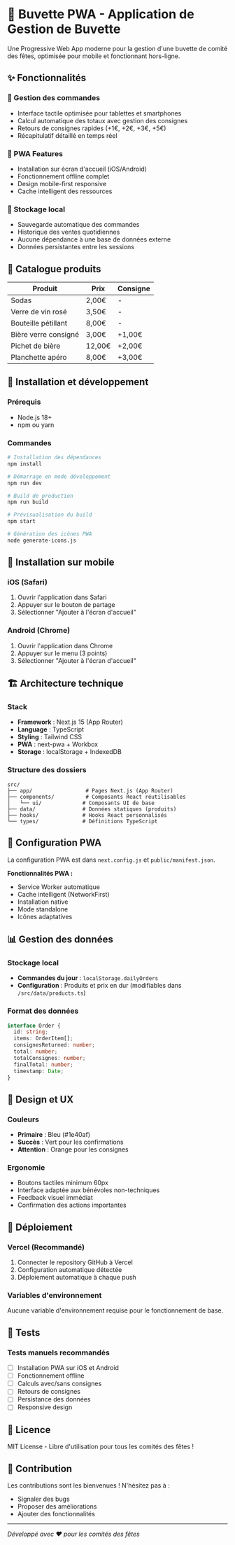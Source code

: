 # 🍺 Buvette PWA - Application de Gestion de Buvette

Une Progressive Web App moderne pour la gestion d'une buvette de comité des fêtes, optimisée pour mobile et fonctionnant hors-ligne.

## ✨ Fonctionnalités

### 🛒 Gestion des commandes
- Interface tactile optimisée pour tablettes et smartphones
- Calcul automatique des totaux avec gestion des consignes
- Retours de consignes rapides (+1€, +2€, +3€, +5€)
- Récapitulatif détaillé en temps réel

### 📱 PWA Features
- Installation sur écran d'accueil (iOS/Android)
- Fonctionnement offline complet
- Design mobile-first responsive
- Cache intelligent des ressources

### 💾 Stockage local
- Sauvegarde automatique des commandes
- Historique des ventes quotidiennes
- Aucune dépendance à une base de données externe
- Données persistantes entre les sessions

## 🍷 Catalogue produits

| Produit | Prix | Consigne |
|---------|------|----------|
| Sodas | 2,00€ | - |
| Verre de vin rosé | 3,50€ | - |
| Bouteille pétillant | 8,00€ | - |
| Bière verre consigné | 3,00€ | +1,00€ |
| Pichet de bière | 12,00€ | +2,00€ |
| Planchette apéro | 8,00€ | +3,00€ |

## 🚀 Installation et développement

### Prérequis
- Node.js 18+
- npm ou yarn

### Commandes

```bash
# Installation des dépendances
npm install

# Démarrage en mode développement
npm run dev

# Build de production
npm run build

# Prévisualisation du build
npm start

# Génération des icônes PWA
node generate-icons.js
```

## 📱 Installation sur mobile

### iOS (Safari)
1. Ouvrir l'application dans Safari
2. Appuyer sur le bouton de partage
3. Sélectionner "Ajouter à l'écran d'accueil"

### Android (Chrome)
1. Ouvrir l'application dans Chrome
2. Appuyer sur le menu (3 points)
3. Sélectionner "Ajouter à l'écran d'accueil"

## 🏗️ Architecture technique

### Stack
- **Framework** : Next.js 15 (App Router)
- **Language** : TypeScript
- **Styling** : Tailwind CSS
- **PWA** : next-pwa + Workbox
- **Storage** : localStorage + IndexedDB

### Structure des dossiers
```
src/
├── app/                 # Pages Next.js (App Router)
├── components/          # Composants React réutilisables
│   └── ui/             # Composants UI de base
├── data/               # Données statiques (produits)
├── hooks/              # Hooks React personnalisés
└── types/              # Définitions TypeScript
```

## 🔧 Configuration PWA

La configuration PWA est dans `next.config.js` et `public/manifest.json`. 

**Fonctionnalités PWA :**
- Service Worker automatique
- Cache intelligent (NetworkFirst)
- Installation native
- Mode standalone
- Icônes adaptatives

## 📊 Gestion des données

### Stockage local
- **Commandes du jour** : `localStorage.dailyOrders`
- **Configuration** : Produits et prix en dur (modifiables dans `/src/data/products.ts`)

### Format des données
```typescript
interface Order {
  id: string;
  items: OrderItem[];
  consignesReturned: number;
  total: number;
  totalConsignes: number;
  finalTotal: number;
  timestamp: Date;
}
```

## 🎨 Design et UX

### Couleurs
- **Primaire** : Bleu (#1e40af)
- **Succès** : Vert pour les confirmations
- **Attention** : Orange pour les consignes

### Ergonomie
- Boutons tactiles minimum 60px
- Interface adaptée aux bénévoles non-techniques
- Feedback visuel immédiat
- Confirmation des actions importantes

## 🚀 Déploiement

### Vercel (Recommandé)
1. Connecter le repository GitHub à Vercel
2. Configuration automatique détectée
3. Déploiement automatique à chaque push

### Variables d'environnement
Aucune variable d'environnement requise pour le fonctionnement de base.

## 🧪 Tests

### Tests manuels recommandés
- [ ] Installation PWA sur iOS et Android
- [ ] Fonctionnement offline
- [ ] Calculs avec/sans consignes
- [ ] Retours de consignes
- [ ] Persistance des données
- [ ] Responsive design

## 📝 Licence

MIT License - Libre d'utilisation pour tous les comités des fêtes !

## 🤝 Contribution

Les contributions sont les bienvenues ! N'hésitez pas à :
- Signaler des bugs
- Proposer des améliorations
- Ajouter des fonctionnalités

---

*Développé avec ❤️ pour les comités des fêtes*
